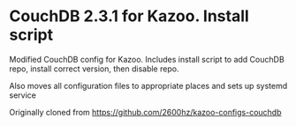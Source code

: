 # CouchDB 2.3.1 for Kazoo.  Install script

Modified CouchDB config for Kazoo.  Includes install script to add CouchDB repo, install correct version, then disable repo.

Also moves all configuration files to appropriate places and sets up systemd service

Originally cloned from https://github.com/2600hz/kazoo-configs-couchdb
